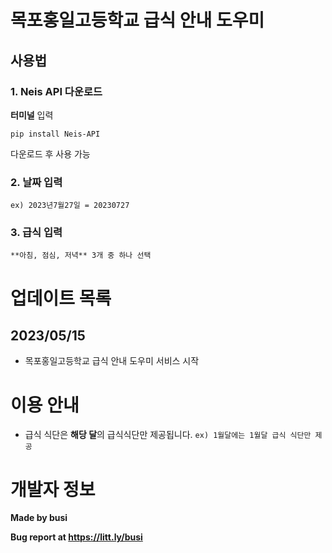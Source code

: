 # 목포홍일고등학교 급식 안내 도우미

## 사용법

### 1. **Neis API** 다운로드

**터미널** 입력

```pip install Neis-API```

다운로드 후 사용 가능


### 2. **날짜** 입력

```ex) 2023년7월27일 = 20230727```


### 3. **급식** 입력

```**아침, 점심, 저녁** 3개 중 하나 선택```


# 업데이트 목록

## 2023/05/15

- 목포홍일고등학교 급식 안내 도우미 서비스 시작

# 이용 안내

- 급식 식단은 **해당 달**의 급식식단만 제공됩니다. ```ex) 1월달에는 1월달 급식 식단만 제공```

# 개발자 정보

**Made by busi**

**Bug report at https://litt.ly/busi**
